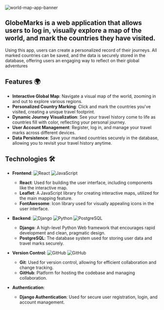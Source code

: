 ![world-map-app-banner](https://github.com/otahina/World-Map/assets/108225969/f7be9597-2189-44b9-a507-14b1c07bca64)

## GlobeMarks is a web application that allows users to log in, visually explore a map of the world, and mark the countries they have visited.
Using this app, users can create a personalized record of their journeys. All marked countries can be saved, and the data is securely stored in the database, offering users an engaging way to reflect on their global adventures

## Features 🌍

* **Interactive Global Map**: Navigate a visual map of the world, zooming in and out to explore various regions.
* **Personalized Country Marking**: Click and mark the countries you've visited, creating a unique travel footprint.
* **Dynamic Journey Visualization**: See your travel history come to life as countries fill with color, reflecting your personal journey.
* **User Account Management**: Register, log in, and manage your travel marks across different devices.
* **Data Persistence**: Save your marked countries securely in the database, allowing you to revisit your travel history anytime.

## Technologies 🛠️

* **Frontend**:
  ![React](https://img.shields.io/badge/React-20232A?style=for-the-badge&logo=react&logoColor=61DAFB)
  ![JavaScript](https://img.shields.io/badge/JavaScript-F7DF1E?style=for-the-badge&logo=javascript&logoColor=black)
  * **React**: Used for building the user interface, including components like the interactive map.
  * **Leaflet**: A JavaScript library for creating interactive maps, utilized for the main mapping feature.
  * **FontAwesome**: Icon library used for visually appealing icons in the user interface.

* **Backend**:
  ![Django](https://img.shields.io/badge/Django-092E20?style=for-the-badge&logo=django&logoColor=white)
  ![Python](https://img.shields.io/badge/Python-3776AB?style=for-the-badge&logo=python&logoColor=white)
  ![PostgreSQL](https://img.shields.io/badge/PostgreSQL-316192?style=for-the-badge&logo=postgresql&logoColor=white)
  * **Django**: A high-level Python Web framework that encourages rapid development and clean, pragmatic design.
  * **PostgreSQL**: The database system used for storing user data and travel marks securely.

* **Version Control**:
 ![GitHub](https://img.shields.io/badge/GitHub-100000?style=for-the-badge&logo=github&logoColor=white)
![GitHub](https://img.shields.io/badge/GitHub-100000?style=for-the-badge&logo=github&logoColor=white)
  * **Git**: Used for version control, allowing for efficient collaboration and change tracking.
  * **GitHub**: Platform for hosting the codebase and managing collaboration.

* **Authentication**:
  * **Django Authentication**: Used for secure user registration, login, and account management.



